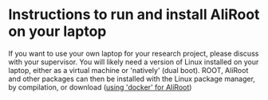 # Instructions to run and install AliRoot on your laptop

If you want to use your own laptop for your research project, please discuss with your supervisor. You will likely need a version of Linux installed on your laptop, either as a virtual machine or 'natively' (dual boot).
ROOT, AliRoot and other packages can then be installed with the Linux package manager, by compilation, or download ([using 'docker' for AliRoot](https://github.com/alidock/alidock/wiki))
